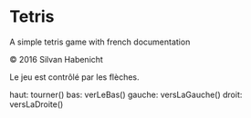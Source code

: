 # Tetris
A simple tetris game with french documentation

© 2016 Silvan Habenicht

Le jeu est contrôlé par les flèches.

haut:   tourner()
bas:    verLeBas()
gauche: versLaGauche()
droit:  versLaDroite()
